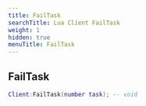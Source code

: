 ```yaml
---
title: FailTask
searchTitle: Lua Client FailTask
weight: 1
hidden: true
menuTitle: FailTask
---
```

## FailTask
```lua
Client:FailTask(number task); -- void
```